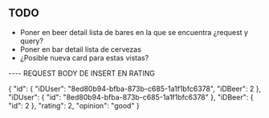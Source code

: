 ## TODO

- Poner en beer detail lista de bares en la que se encuentra ¿request y query?
- Poner en bar detail lista de cervezas
- ¿Posible nueva card para estas vistas?



---- REQUEST BODY DE INSERT EN RATING

{
"id": {
"iDUser": "8ed80b94-bfba-873b-c685-1a1f1bfc6378",
"iDBeer": 2
},
"iDUser": {
"id": "8ed80b94-bfba-873b-c685-1a1f1bfc6378"
},
"iDBeer": {
"id": 2
},
"rating": 2,
"opinion": "good"
}